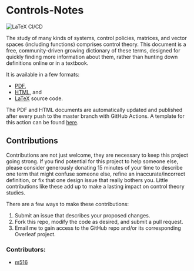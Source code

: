# Controls-Notes
![LaTeX CI/CD](https://github.com/m516/Controls-Notes/actions/workflows/deploy.yml/badge.svg)

The study of many kinds of systems, control policies, matrices, and vector spaces (including functions) comprises control theory. This document is a free, community-driven growing dictionary of these terms, designed for quickly finding more information about them, rather than hunting down definitions online or in a textbook.

It is available in a few formats:
* [PDF](https://github.com/m516/Controls-Notes/releases/download/Current/main.pdf), 
* [HTML](https://m516.github.io/Controls-Notes/), and 
* [LaTeX](https://github.com/m516/Controls-Notes) source code.

The PDF and HTML documents are automatically updated and published after every push to the master branch with GitHub Actions. A template for this action can be found [here](https://gist.github.com/m516/550faa3a080c6c2d5daadc4678d81a79).

## Contributions
Contributions are not just welcome, they are necessary to keep this project going strong. If you find potential for this project to help someone else, please consider generously donating 15 minutes of your time to describe one term that might confuse someone else, refine an inaccurate/incorrect definition, or fix that one design issue that really bothers you. Little contributions like these add up to make a lasting impact on control theory studies.

There are a few ways to make these contributions:
1. Submit an issue that describes your proposed changes.
2. Fork this repo, modify the code as desired, and submit a pull request.
3. Email me to gain access to the GitHub repo and/or its corresponding Overleaf project.

### Contributors:
* [m516](https://github.com/m516)
